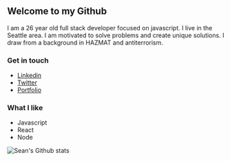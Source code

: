 ## Welcome to my Github

I am a 26 year old full stack developer focused on javascript. I live in the Seattle area. I am motivated to solve problems and create unique solutions. I draw from a background in HAZMAT and antiterrorism.

### Get in touch

- [Linkedin](https://www.linkedin.com/in/sean-j-murray/)
- [Twitter](https://twitter.com/seanjmurray1)
- [Portfolio](https://www.seanjmurray.dev)

### What I like

- Javascript
- React
- Node

![Sean's Github stats](https://github-readme-stats.vercel.app/api?username=seanjmurray&show_icons=true&theme=onedark)